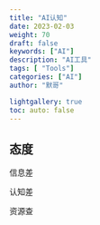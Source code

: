 ```yaml
---
title: "AI认知"  
date: 2023-02-03
weight: 70  
draft: false  
keywords: ["AI"]  
description: "AI工具"  
tags: [ "Tools"]  
categories: ["AI"]  
author: "默哥"  

lightgallery: true
toc: auto: false
---
```

## 态度



信息差

认知差

资源查

